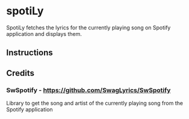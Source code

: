 # spotiLy
SpotiLy fetches the lyrics for the currently playing song on Spotify application and displays them.

## Instructions


## Credits
### SwSpotify - https://github.com/SwagLyrics/SwSpotify
Library to get the song and artist of the currently playing song from the Spotify application
